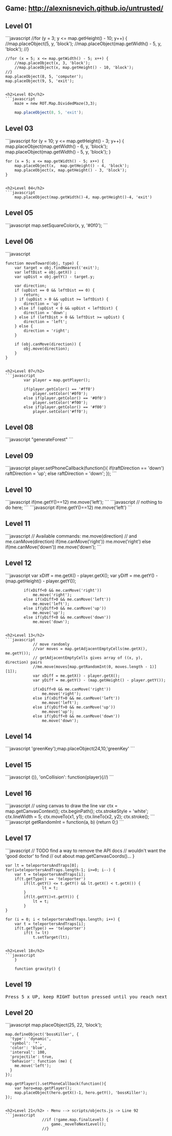 <h2>Game: <a href="http://alexnisnevich.github.io/untrusted/">http://alexnisnevich.github.io/untrusted/</a></h2>

<h2>Level 01</h2>
```javascript
    //for (y = 3; y <= map.getHeight() - 10; y++) {
        //map.placeObject(5, y, 'block');
        //map.placeObject(map.getWidth() - 5, y, 'block');
    //}
    
    //for (x = 5; x <= map.getWidth() - 5; x++) {
        //map.placeObject(x, 3, 'block');
        //map.placeObject(x, map.getHeight() - 10, 'block');
    //}
    map.placeObject(8, 5, 'computer');
    map.placeObject(9, 5, 'exit');
```

<h2>Level 02</h2>
```javascript
	maze = new ROT.Map.DividedMaze(3,3);
```
```javascript
	map.placeObject(8, 5, 'exit');
```

<h2>Level 03</h2>
```javascript
    for (y = 10; y <= map.getHeight() - 3; y++) {
        map.placeObject(map.getWidth() - 6, y, 'block');
        map.placeObject(map.getWidth() - 5, y, 'block');
    }
    
    for (x = 5; x <= map.getWidth() - 5; x++) {
        map.placeObject(x,  map.getHeight() - 4, 'block');
        map.placeObject(x, map.getHeight() - 3, 'block');
    }
```

<h2>Level 04</h2>
```javascript
    map.placeObject(map.getWidth()-4, map.getHeight()-4, 'exit')
```

<h2>Level 05</h2>
```javascript
			map.setSquareColor(x, y, '#0f0');
```

<h2>Level 06</h2>
```javascript
        
	function moveToward(obj, type) {
        var target = obj.findNearest('exit');
        var leftDist = obj.getX() ;
        var upDist = obj.getY() - target.y;
        
        var direction;
        if (upDist == 0 && leftDist == 0) {
        	return;
        } if (upDist > 0 && upDist >= leftDist) {
            direction = 'up';
        } else if (upDist < 0 && upDist < leftDist) {
            direction = 'down';
        } else if (leftDist > 0 && leftDist >= upDist) {
            direction = 'left';
        } else {
            direction = 'right';
        }
        
        if (obj.canMove(direction)) {
            obj.move(direction);
        }
    }
```

<h2>Level 07</h2>
```javascript
        var player = map.getPlayer();
        
        if(player.getColor() == '#ff0')
        	player.setColor('#0f0');
        else if(player.getColor() == '#0f0')
        	player.setColor('#f00');
        else if(player.getColor() == '#f00')
        	player.setColor('#ff0');
```

<h2>Level 08</h2>
```javascript
"generateForest"
```

<h2>Level 09</h2>
```javascript
    player.setPhoneCallback(function(){
    	if(raftDirection == 'down')
   			raftDirection = 'up';
        else
        	raftDirection = 'down';
    });
```

<h2>Level 10</h2>
```javascript
            if(me.getY()==12)
            	me.move('left');
```
```javascript
			// nothing to do here;
```
```javascript
            if(me.getY()==12)
            	me.move('left')
```

<h2>Level 11</h2>
```javascript
            // Available commands: me.move(direction)
            //                 and me.canMove(direction)
            if(me.canMove('right'))
            	me.move('right')
            else if(me.canMove('down'))
            	me.move('down');
```

<h2>Level 12</h2>
```javascript
            var xDiff = me.getX() - player.getX();
            var yDiff = me.getY() - (map.getHeight() - player.getY());
            
            if(xDiff<0 && me.canMove('right'))
            	me.move('right');
            else if(xDiff>0 && me.canMove('left'))
            	me.move('left');
            else if(yDiff>0 && me.canMove('up'))
            	me.move('up');
            else if(yDiff<0 && me.canMove('down'))
            	me.move('down');
```

<h2>Level 13</h2>
```javascript
            // move randomly
            //var moves = map.getAdjacentEmptyCells(me.getX(), me.getY());
            // getAdjacentEmptyCells gives array of ((x, y), direction) pairs
            //me.move(moves[map.getRandomInt(0, moves.length - 1)][1]);
            var xDiff = me.getX() - player.getX();
            var yDiff = me.getY() - (map.getHeight() - player.getY());
            
            if(xDiff<0 && me.canMove('right'))
            	me.move('right');
            else if(xDiff>0 && me.canMove('left'))
            	me.move('left');
            else if(yDiff>0 && me.canMove('up'))
            	me.move('up');
            else if(yDiff<0 && me.canMove('down'))
            	me.move('down');
```

<h2>Level 14</h2>
```javascript
'greenKey');map.placeObject(24,10,'greenKey'
```

<h2>Level 15</h2>
```javascript
()}, 'onCollision': function(player){//)
```

<h2>Level 16</h2>
```javascript
        // using canvas to draw the line
        var ctx = map.getCanvasContext();
        ctx.beginPath();
        ctx.strokeStyle = 'white';
        ctx.lineWidth = 5;
        ctx.moveTo(x1, y1);
        ctx.lineTo(x2, y2);
        ctx.stroke();
```
```javascript
	getRandomInt = function(a, b) {return 0;}
```

<h2>Level 17</h2>
```javascript
        // TODO find a way to remove the API docs
        // wouldn't want the 'good doctor' to find
        // out about map.getCanvasCoords()...
    }
    
    var lt = teleportersAndTraps[0];
    for(i=teleportersAndTraps.length-1; i>=0; i--) {
    	var t = teleportersAndTraps[i];
    	if(t.getType() == 'teleporter')
        	if(lt.getY() <= t.getY() && lt.getX() < t.getX()) {
                	lt = t;
            }
            if(lt.getY()<t.getY()) {
            	lt = t;
            }
    }
    
    for (i = 0; i < teleportersAndTraps.length; i++) {
    	var t = teleportersAndTraps[i];
    	if(t.getType() == 'teleporter')
        	if(t != lt)
            	t.setTarget(lt);
```

<h2>Level 18</h2>
```javascript
 	}
    
	function gravity() {
```

<h2>Level 19</h2>
<pre>
Press 5 x UP, keep RIGHT button pressed until you reach next level
</pre>

<h2>Level 20</h2>
```javascript
	map.placeObject(25, 22, 'block');
    
    map.defineObject('bossKiller', {
      'type': 'dynamic',
      'symbol': '*',
      'color': 'blue',
      'interval': 100,
      'projectile': true,
      'behavior': function (me) { 
        me.move('left');
      }
    });
        
    map.getPlayer().setPhoneCallback(function(){
    	var hero=map.getPlayer();
    	map.placeObject(hero.getX()-1, hero.getY(), 'bossKiller');
    });
```

<h2>Level 21</h2> - Menu --> scripts/objects.js -> Line 92
```javascript
                //if (!game.map.finalLevel) {
                    game._moveToNextLevel();
                //}
```
